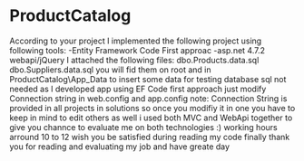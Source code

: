 # ProductCatalog
According to your project I implemented the following project using following tools:
-Entity Framework Code First approac
-asp.net 4.7.2 webapi/jQuery
I attached the following files:
	dbo.Products.data.sql
	dbo.Suppliers.data.sql
	you will fid them on root and in ProductCatalog\App_Data
to insert some data for testing
database sql not needed as I developed app using EF Code first approach
just modify Connection string in web.config and app.config
note: Connection String is provided in all projects in solutions so once you modifiy it in one you have to keep in mind to edit others as well
i used both MVC and WebApi together to give you channce to evaluate me on both technologies :)
working hours arround 10 to 12
wish you be satisfied during reading my code
finally thank you for reading and evaluating my job and have greate day
